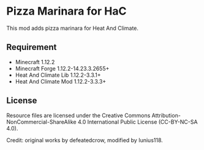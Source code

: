 # Pizza Marinara for HaC

This mod adds pizza marinara for Heat And Climate.

## Requirement

- Minecraft 1.12.2
- Minecraft Forge 1.12.2-14.23.3.2655+
- Heat And Climate Lib 1.12.2-3.3.1+
- Heat And Climate Mod 1.12.2-3.3.3+

## License

Resource files are licensed under the Creative Commons Attribution-NonCommercial-ShareAlike 4.0 International Public License (CC-BY-NC-SA 4.0).

Credit: original works by defeatedcrow, modified by Iunius118.
